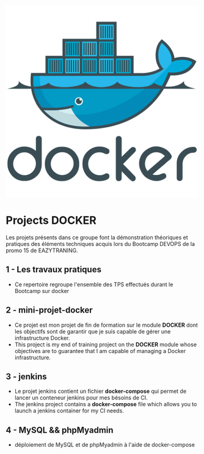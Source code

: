 <div align="center">
  <img src="https://github.com/gbaneassouman/images/blob/main/screenshots/docker1.png"/>
</div>

# Projects DOCKER

Les projets présents dans ce groupe font la démonstration théoriques et pratiques des éléments techniques acquis lors du Bootcamp DEVOPS de la promo 15 de EAZYTRANING.

## 1 - Les travaux pratiques
- Ce repertoire regroupe l'ensemble des TPS effectués durant le Bootcamp sur docker

## 2 - mini-projet-docker 

- Ce projet est mon projet de fin de formation sur le module **DOCKER** dont les objectifs sont de garantir que je suis capable de gérer une infrastructure Docker.
- This project is my end of training project on the **DOCKER** module whose objectives are to guarantee that I am capable of managing a Docker infrastructure.

## 3 - jenkins
- Le projet jenkins contient un fichier **docker-compose** qui permet de lancer un conteneur jenkins pour mes bésoins de CI.
- The jenkins project contains a **docker-compose** file which allows you to launch a jenkins container for my CI needs.

## 4 - MySQL && phpMyadmin
- déploiement de MySQL et de phpMyadmin à l'aide de docker-compose